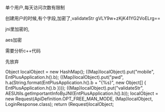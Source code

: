 单个用户,每天访问次数有限制

创建用户的时候,有个字段,加密了,validateStr	gVLY9w+zKjK41YG2VoELrg==

jni里加密的,

aes加密

需要分析c++代码

先放弃


 Object localObject = new HashMap();
      ((Map)localObject).put("mobile", EntPlusApplication.h().b);
      ((Map)localObject).put("pwd", h.a(String.format(EntPlusApplication.h().b + "{%s}", new Object[] { EntPlusApplication.h().b })));
      ((Map)localObject).put("validateStr", AESUtils.getImportantInfoByJNI(EntPlusApplication.h().b));
      localObject = new Request(ApiDefinition.OPT_FREE_MAN_MODE, (Map)localObject, LoginResponse.class);
      return (Request)localObject;